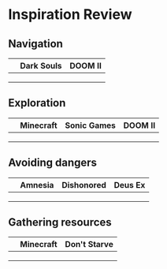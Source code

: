 # Inspiration Review

## Navigation



|      | Dark Souls | DOOM II |
| ---- | ---------- | ------- |
|      |            |         |
|      |            |         |
|      |            |         |

## Exploration

|      | Minecraft | Sonic Games | DOOM II |
| ---- | --------- | ----------- | ------- |
|      |           |             |         |
|      |           |             |         |
|      |           |             |         |



## Avoiding dangers

|      | Amnesia | Dishonored | Deus Ex |
| ---- | ------- | ---------- | ------- |
|      |         |            |         |
|      |         |            |         |
|      |         |            |         |



## Gathering resources

|      | Minecraft | Don't Starve |
| ---- | --------- | ------------ |
|      |           |              |
|      |           |              |
|      |           |              |

